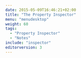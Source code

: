 ```yaml
---
date: 2015-05-09T16:46:21+02:00
title: "The Property Inspector"
menu: "menudesktop"
weight: 60
tags:
  - "Property Inspector"
  - "Notes"
include: "inspector"
editorversion: 3
---
```

